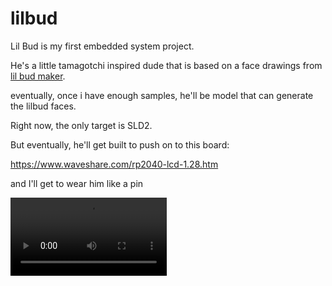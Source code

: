 # lilbud

Lil Bud is my first embedded system project.

He's a little tamagotchi inspired dude that is based on a face drawings from [lil bud maker](https://github.com/zapplebee/lilbudmaker).

eventually, once i have enough samples, he'll be model that can generate the lilbud faces.

Right now, the only target is SLD2.

But eventually, he'll get built to push on to this board:

https://www.waveshare.com/rp2040-lcd-1.28.htm

and I'll get to wear him like a pin

<video controls width="250">
  <source src="https://github.com/user-attachments/assets/70ad6fbf-a501-4cd4-9027-689ed52faaf5" type="video/mp4" />
</video>
